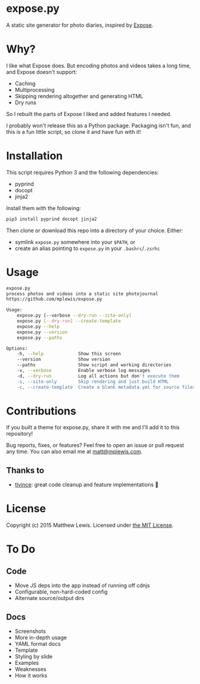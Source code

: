 # expose.py

A static site generator for photo diaries, inspired by [Expose](https://github.com/Jack000/Expose).

# Why?

I like what Expose does. But encoding photos and videos takes a long time, and Expose doesn't support:

* Caching
* Multiprocessing
* Skipping rendering altogether and generating HTML
* Dry runs

So I rebuilt the parts of Expose I liked and added features I needed.

I probably won't release this as a Python package. Packaging isn't fun, and this is a fun little script, so clone it and have fun with it!

# Installation

This script requires Python 3 and the following dependencies:

* pyprind
* docopt
* jinja2

Install them with the following:

```sh
pip3 install pyprind docopt jinja2
```

Then clone or download this repo into a directory of your choice. Either:

* symlink `expose.py` somewhere into your `$PATH`, or
* create an alias pointing to `expose.py` in your `.bashrc`/`.zsrhc`

# Usage

```sh
expose.py
process photos and videos into a static site photojournal
https://github.com/mplewis/expose.py

Usage:
    expose.py [--verbose --dry-run --site-only]
    expose.py [--dry-run] --create-template
    expose.py --help
    expose.py --version
    expose.py --paths

Options:
    -h, --help             Show this screen
    --version              Show version
    --paths                Show script and working directories
    -v, --verbose          Enable verbose log messages
    -d, --dry-run          Log all actions but don't execute them
    -s, --site-only        Skip rendering and just build HTML
    -c, --create-template  Create a blank metadata.yml for source files
```

# Contributions

If you built a theme for expose.py, share it with me and I'll add it to this repository!

Bug reports, fixes, or features? Feel free to open an issue or pull request any time. You can also email me at [matt@mplewis.com](mailto:matt@mplewis.com).

## Thanks to

* [tlvince](https://github.com/tlvince): great code cleanup and feature implementations :sunflower:

# License

Copyright (c) 2015 Matthew Lewis. Licensed under [the MIT License](http://opensource.org/licenses/MIT).

# To Do

## Code

* Move JS deps into the app instead of running off cdnjs
* Configurable, non-hard-coded config
* Alternate source/output dirs

## Docs

* Screenshots
* More in-depth usage
* YAML format docs
* Template
* Styling by slide
* Examples
* Weaknesses
* How it works
